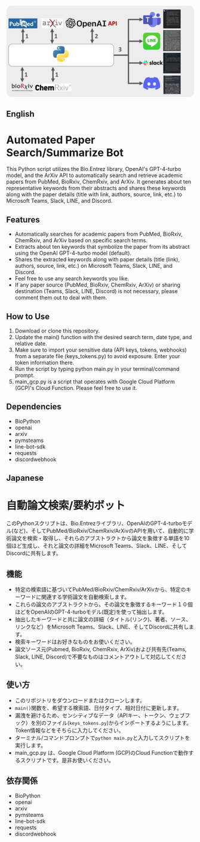 
![Overall](https://github.com/noguhiro2002/Automated-Paper-Summary-Bot/blob/main/readme/Picture_1.png?raw=true)

## English
# Automated Paper Search/Summarize Bot
This Python script utilizes the Bio.Entrez library, OpenAI's GPT-4-turbo model, and the ArXiv API to automatically search and retrieve academic papers from PubMed, BioRxiv, ChemRxiv, and ArXiv. It generates about ten representative keywords from their abstracts and shares these keywords along with the paper details (title with link, authors, source, link, etc.) to Microsoft Teams, Slack, LINE, and Discord.

## Features
- Automatically searches for academic papers from PubMed, BioRxiv, ChemRxiv, and ArXiv based on specific search terms.
- Extracts about ten keywords that symbolize the paper from its abstract using the OpenAI GPT-4-turbo model (default).
- Shares the extracted keywords along with paper details (title (link), authors, source, link, etc.) on Microsoft Teams, Slack, LINE, and Discord.
- Feel free to use any search keywords you like.
- If any paper source (PubMed, BioRxiv, ChemRxiv, ArXiv) or sharing destination (Teams, Slack, LINE, Discord) is not necessary, please comment them out to deal with them.

## How to Use
1. Download or clone this repository.
2. Update the main() function with the desired search term, date type, and relative date.
3. Make sure to import your sensitive data (API keys, tokens, webhooks) from a separate file (keys_tokens.py) to avoid exposure. Enter your token information there.
4. Run the script by typing python main.py in your terminal/command prompt.
5. main_gcp.py is a script that operates with Google Cloud Platform (GCP)'s Cloud Function. Please feel free to use it.

## Dependencies
- BioPython
- openai
- arxiv
- pymsteams
- line-bot-sdk
- requests
- discordwebhook



## Japanese
# 自動論文検索/要約ボット
このPythonスクリプトは、Bio.Entrezライブラリ、OpenAIのGPT-4-turboモデル(など)、そしてPubMed/BioRxiv/ChemRxiv/ArXivのAPIを用いて、自動的に学術論文を検索・取得し、それらのアブストラクトから論文を象徴する単語を10個ほど生成し、それと論文の詳細をMicrosoft Teams、Slack、LINE、そしてDiscordに共有します。

## 機能
- 特定の検索語に基づいてPubMed/BioRxiv/ChemRxiv/ArXivから、特定のキーワードに関連する学術論文を自動検索します。
- これらの論文のアブストラクトから、その論文を象徴するキーワード１０個ほどをOpenAIのGPT-4-turboモデル(既定)を使って抽出します。
- 抽出したキーワードと共に論文の詳細（タイトル(リンク)、著者、ソース、リンクなど）をMicrosoft Teams、Slack、LINE、そしてDiscordに共有します。
- 検索キーワードはお好きなものをお使いください。
- 論文ソース元(Pubmed, BioRxiv, ChemRxiv, ArXiv)および共有先(Teams, Slack, LINE, Discord)で不要なものはコメントアウトして対応してください。

## 使い方
- このリポジトリをダウンロードまたはクローンします。
- `main()`関数を、希望する検索語、日付タイプ、相対日付に更新します。
- 漏洩を避けるため、センシティブなデータ（APIキー、トークン、ウェブフック）を別のファイル(`keys_tokens.py`)からインポートするようにします。Token情報などをそちらに入力してください。
- ターミナル/コマンドプロンプトで`python main.py`と入力してスクリプトを実行します。
- main_gcp.py は、Google Cloud Platform (GCP)のCloud Functionで動作するスクリプトです。是非お使いください。

## 依存関係
- BioPython
- openai
- arxiv
- pymsteams
- line-bot-sdk
- requests
- discordwebhook
